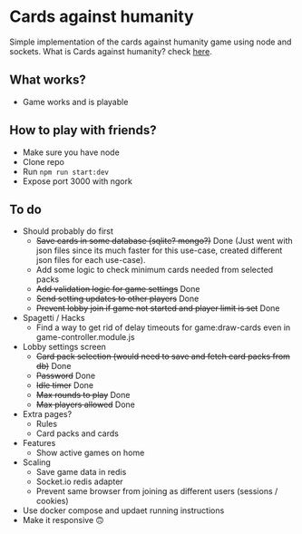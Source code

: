 # Cards against humanity

Simple implementation of the cards against humanity game using node and sockets. What is Cards against humanity? check [here](https://en.wikipedia.org/wiki/Cards_Against_Humanity).

## What works?

- Game works and is playable

## How to play with friends?

- Make sure you have node
- Clone repo
- Run `npm run start:dev`
- Expose port 3000 with ngork

## To do

- Should probably do first
  - ~~Save cards in some database (sqlite? mongo?)~~ Done (Just went with json files since its much faster for this use-case, created different json files for each use-case).
  - Add some logic to check minimum cards needed from selected packs
  - ~~Add validation logic for game settings~~ Done
  - ~~Send setting updates to other players~~ Done
  - ~~Prevent lobby join if game not started and player limit is set~~ Done
- Spagetti / Hacks
  - Find a way to get rid of delay timeouts for game:draw-cards even in game-controller.module.js
- Lobby settings screen
  - ~~Card pack selection (would need to save and fetch card packs from db)~~ Done
  - ~~Password~~ Done
  - ~~Idle timer~~ Done
  - ~~Max rounds to play~~ Done
  - ~~Max players allowed~~ Done
- Extra pages?
  - Rules
  - Card packs and cards
- Features
  - Show active games on home
- Scaling
  - Save game data in redis
  - Socket.io redis adapter
  - Prevent same browser from joining as different users (sessions / cookies)
- Use docker compose and updaet running instructions
- Make it responsive :upside_down_face:
